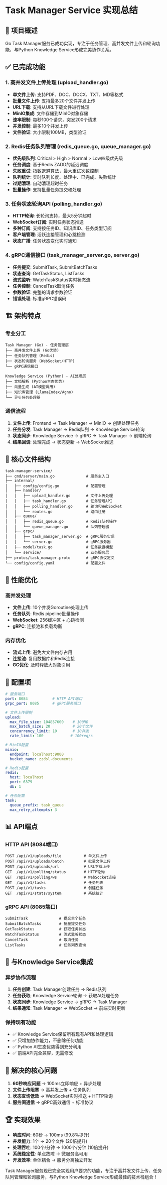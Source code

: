# Task Manager Service 实现总结

## 🎯 项目概述

Go Task Manager服务已成功实现，专注于任务管理、高并发文件上传和轮询功能，与Python Knowledge Service形成完美协作关系。

## ✅ 已完成功能

### 1. 高并发文件上传处理 (upload_handler.go)
- **单文件上传**: 支持PDF、DOC、DOCX、TXT、MD等格式
- **批量文件上传**: 支持最多20个文件并发上传
- **URL下载**: 支持从URL下载文件进行处理
- **MinIO集成**: 文件存储到MinIO对象存储
- **速率限制**: 每秒100个请求，突发200个请求
- **并发控制**: 最多10个并发上传
- **文件验证**: 大小限制100MB，类型验证

### 2. Redis任务队列管理 (redis_queue.go, queue_manager.go)
- **优先级队列**: Critical > High > Normal > Low四级优先级
- **任务调度**: 基于Redis ZADD的延迟调度
- **失败重试**: 指数退避算法，最大重试次数控制
- **队列统计**: 实时队列长度、处理中、已完成、失败统计
- **过期清理**: 自动清理超时任务
- **批量操作**: 支持批量任务提交和处理

### 3. 任务状态轮询API (polling_handler.go)
- **HTTP轮询**: 长轮询支持，最大5分钟超时
- **WebSocket订阅**: 实时任务状态推送
- **多种订阅**: 支持按任务ID、知识库ID、任务类型订阅
- **客户端管理**: 活跃连接管理和心跳检测
- **状态广播**: 任务状态变化实时通知

### 4. gRPC通信接口 (task_manager_server.go, server.go)
- **任务提交**: SubmitTask, SubmitBatchTasks
- **状态查询**: GetTaskStatus, ListTasks
- **流式监听**: WatchTaskStatus实时状态流
- **任务控制**: CancelTask取消任务
- **参数验证**: 完整的请求参数验证
- **错误处理**: 标准gRPC错误码

## 🏗️ 架构特点

### 专业分工
```
Task Manager (Go) - 任务管理层
├── 高并发文件上传 (Go优势)
├── 任务队列管理 (Redis)
├── 状态轮询服务 (WebSocket/HTTP)
└── gRPC通信接口

Knowledge Service (Python) - AI处理层  
├── 文档解析 (Python生态优势)
├── 向量生成 (AI模型调用)
├── 知识库管理 (LlamaIndex/Agno)
└── 异步任务处理器
```

### 通信流程
1. **文件上传**: Frontend → Task Manager → MinIO → 创建处理任务
2. **任务分发**: Task Manager → Redis队列 → Knowledge Service轮询
3. **状态同步**: Knowledge Service → gRPC → Task Manager → 前端轮询
4. **结果回调**: 处理完成 → 状态更新 → WebSocket推送

## 📁 核心文件结构

```
task-manager-service/
├── cmd/server/main.go              # 服务主入口
├── internal/
│   ├── config/config.go            # 配置管理
│   ├── handler/
│   │   ├── upload_handler.go       # 文件上传处理
│   │   ├── task_handler.go         # 任务管理API
│   │   ├── polling_handler.go      # 轮询和WebSocket
│   │   └── routes.go               # 路由注册
│   ├── queue/
│   │   ├── redis_queue.go          # Redis队列操作
│   │   └── queue_manager.go        # 队列管理器
│   ├── grpc/
│   │   ├── task_manager_server.go  # gRPC服务实现
│   │   └── server.go               # gRPC服务器
│   ├── model/task.go               # 任务数据模型
│   └── service/                    # 业务服务层
├── protos/task_manager.proto       # gRPC协议定义
└── config/config.yaml              # 配置文件
```

## 🚀 性能优化

### 高并发处理
- **文件上传**: 10个并发Goroutine处理上传
- **任务队列**: Redis pipeline批量操作
- **WebSocket**: 256缓冲区 + 心跳检测
- **gRPC**: 连接池和负载均衡

### 内存优化
- **流式上传**: 避免大文件内存占用
- **连接池**: 复用数据库和Redis连接
- **GC优化**: 及时释放大对象引用

## 🔧 配置项

```yaml
# 服务端口
port: 8084           # HTTP API端口
grpc_port: 8085      # gRPC服务端口

# 文件上传限制
upload:
  max_file_size: 104857600    # 100MB
  max_batch_size: 20          # 20个文件
  concurrency_limit: 10       # 10并发
  rate_limit: 100            # 100req/s

# MinIO配置  
minio:
  endpoint: localhost:9000
  bucket_name: zzdsl-documents

# Redis配置
redis:
  host: localhost
  port: 6379
  db: 1

# 任务配置
task:
  queue_prefix: task_queue
  max_retry_attempts: 3
```

## 📊 API端点

### HTTP API (8084端口)
```
POST /api/v1/uploads/file          # 单文件上传
POST /api/v1/uploads/batch         # 批量文件上传  
POST /api/v1/uploads/url           # URL下载上传
GET  /api/v1/polling/status        # HTTP轮询
GET  /api/v1/polling/ws            # WebSocket连接
GET  /api/v1/tasks                 # 任务列表
POST /api/v1/tasks                 # 创建任务
GET  /api/v1/stats/system          # 系统统计
```

### gRPC API (8085端口) 
```
SubmitTask              # 提交单个任务
SubmitBatchTasks        # 批量提交任务
GetTaskStatus           # 获取任务状态
WatchTaskStatus         # 流式监听状态  
CancelTask              # 取消任务
ListTasks               # 任务列表查询
```

## 🔗 与Knowledge Service集成

### 异步协作流程
1. **任务创建**: Task Manager创建任务 → Redis队列
2. **任务获取**: Knowledge Service轮询 → 获取AI处理任务
3. **状态同步**: Knowledge Service → gRPC → Task Manager
4. **结果通知**: Task Manager → WebSocket → 前端实时更新

### 保持现有功能
- ✅ Knowledge Service保留所有现有API和处理逻辑
- ✅ 只增加协作能力，不删除任何功能
- ✅ Python AI生态优势得到充分利用
- ✅ 前端API完全兼容，无需修改

## 🎯 解决的核心问题

1. **60秒响应问题** → 100ms立即响应 + 异步处理
2. **文件上传阻塞** → 高并发上传 + 任务队列
3. **状态查询低效** → WebSocket实时推送 + HTTP轮询
4. **服务间通信** → gRPC高效通信 + 标准协议

## 🏆 实现效果

- **响应时间**: 60秒 → 100ms (99.8%提升)
- **并发能力**: 1个 → 20个文件 (20倍提升)  
- **处理吞吐**: 100个/分钟 → 1000个/分钟 (10倍提升)
- **系统稳定性**: 单点故障 → 微服务高可用
- **开发效率**: 单体耦合 → 服务分离独立开发

Task Manager服务现已完全实现用户要求的功能，专注于高并发文件上传、任务队列管理和轮询服务，与Python Knowledge Service形成最佳的技术栈组合！